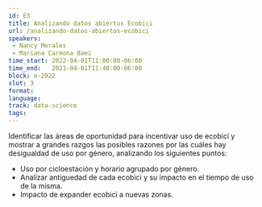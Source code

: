 ```yaml
---
id: E3
title: Analizando datos abiertos Ecobici
url: /analizando-datos-abiertos-ecobici
speakers:
 - Nancy Morales
 - Mariana Carmona Baez
time_start: 2022-04-01T11:00:00-06:00
time_end:   2021-04-01T11:40:00-06:00
block: e-2022
slot: 3
format: 
language: 
track: data-science
tags:
---
```


Identificar las áreas de oportunidad para incentivar uso de ecobici y mostrar a grandes razgos las posibles razones por las cuáles hay desigualdad de uso por género, analizando los siguientes puntos:

 * Uso por cicloestación y horario agrupado por género.
 * Analizar antiguedad de cada ecobici y su impacto en el tiempo de uso de la misma.
 * Impacto de expander ecobici a nuevas zonas.
